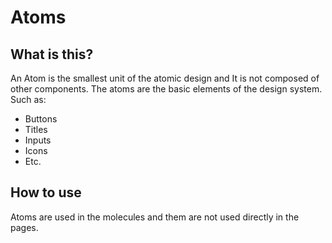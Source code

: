 # Atoms

## What is this?

An Atom is the smallest unit of the atomic design and It is not composed of other components.
The atoms are the basic elements of the design system. Such as:

-   Buttons
-   Titles
-   Inputs
-   Icons
-   Etc.

## How to use

Atoms are used in the molecules and them are not used directly in the pages.
